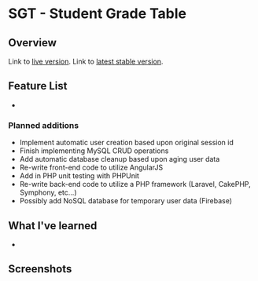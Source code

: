 # SGT - Student Grade Table

## Overview



Link to [live version](http://sgt.timhoristjr.com).
Link to [latest stable version](http://staging.sgt.timhoristjr.com).

## Feature List

  *

### Planned additions

  * Implement automatic user creation based upon original session id
  * Finish implementing MySQL CRUD operations
  * Add automatic database cleanup based upon aging user data
  * Re-write front-end code to utilize AngularJS
  * Add in PHP unit testing with PHPUnit
  * Re-write back-end code to utilize a PHP framework (Laravel, CakePHP, Symphony, etc...)
  * Possibly add NoSQL database for temporary user data (Firebase)

## What I've learned

  *

## Screenshots

